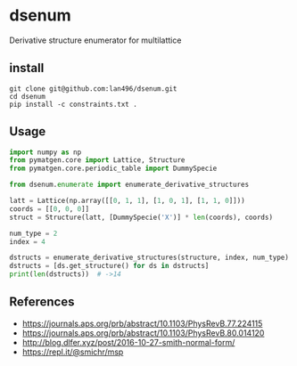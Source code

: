 # dsenum
Derivative structure enumerator for multilattice

## install
```
git clone git@github.com:lan496/dsenum.git
cd dsenum
pip install -c constraints.txt .
```

## Usage

```sample.py
import numpy as np
from pymatgen.core import Lattice, Structure
from pymatgen.core.periodic_table import DummySpecie

from dsenum.enumerate import enumerate_derivative_structures

latt = Lattice(np.array([[0, 1, 1], [1, 0, 1], [1, 1, 0]]))
coords = [[0, 0, 0]]
struct = Structure(latt, [DummySpecie('X')] * len(coords), coords)

num_type = 2
index = 4

dstructs = enumerate_derivative_structures(structure, index, num_type)
dstructs = [ds.get_structure() for ds in dstructs]
print(len(dstructs))  # ->14
```

## References
- https://journals.aps.org/prb/abstract/10.1103/PhysRevB.77.224115
- https://journals.aps.org/prb/abstract/10.1103/PhysRevB.80.014120
- http://blog.dlfer.xyz/post/2016-10-27-smith-normal-form/
- https://repl.it/@smichr/msp
